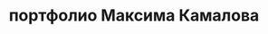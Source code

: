 ---
layout: layouts/home.vto
title: портфолио Максима Камалова
description: домашняя страница
id: homepage
basename: ''
---